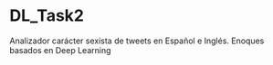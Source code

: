 # DL_Task2
Analizador carácter sexista de tweets en Español e Inglés. Enoques basados en Deep Learning
